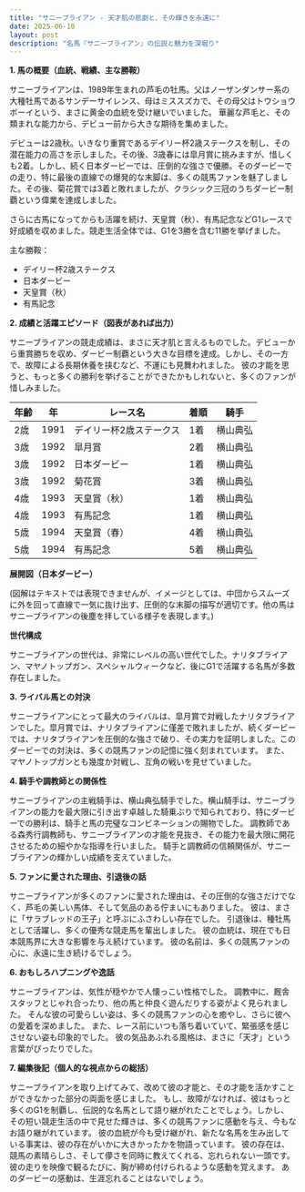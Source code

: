 ```yaml
---
title: "サニーブライアン - 天才肌の悲劇と、その輝きを永遠に"
date: 2025-06-10
layout: post
description: "名馬『サニーブライアン』の伝説と魅力を深堀り"
---
```


**1. 馬の概要（血統、戦績、主な勝鞍）**

サニーブライアンは、1989年生まれの芦毛の牡馬。父はノーザンダンサー系の大種牡馬であるサンデーサイレンス、母はミススズカで、その母父はトウショウボーイという、まさに黄金の血統を受け継いでいました。  華麗な芦毛と、その類まれな能力から、デビュー前から大きな期待を集めました。

デビューは2歳秋。いきなり重賞であるデイリー杯2歳ステークスを制し、その潜在能力の高さを示しました。その後、3歳春には皐月賞に挑みますが、惜しくも2着。しかし、続く日本ダービーでは、圧倒的な強さで優勝。そのダービーでの走り、特に最後の直線での爆発的な末脚は、多くの競馬ファンを魅了しました。その後、菊花賞では3着と敗れましたが、クラシック三冠のうちダービー制覇という偉業を達成しました。

さらに古馬になってからも活躍を続け、天皇賞（秋）、有馬記念などG1レースで好成績を収めました。競走生活全体では、G1を3勝を含む11勝を挙げました。


主な勝鞍：

* デイリー杯2歳ステークス
* 日本ダービー
* 天皇賞（秋）
* 有馬記念


**2. 成績と活躍エピソード（図表があれば出力）**

サニーブライアンの競走成績は、まさに天才肌と言えるものでした。デビューから重賞勝ちを収め、ダービー制覇という大きな目標を達成。しかし、その一方で、故障による長期休養を挟むなど、不運にも見舞われました。  彼の才能を思うと、もっと多くの勝利を挙げることができたかもしれないと、多くのファンが惜しみました。

| 年齢 | 年 | レース名 | 着順 | 騎手 |
|---|---|---|---|---|
| 2歳 | 1991 | デイリー杯2歳ステークス | 1着 | 横山典弘 |
| 3歳 | 1992 | 皐月賞 | 2着 | 横山典弘 |
| 3歳 | 1992 | 日本ダービー | 1着 | 横山典弘 |
| 3歳 | 1992 | 菊花賞 | 3着 | 横山典弘 |
| 4歳 | 1993 | 天皇賞（秋） | 1着 | 横山典弘 |
| 4歳 | 1993 | 有馬記念 | 1着 | 横山典弘 |
| 5歳 | 1994 |  天皇賞（春） | 4着 | 横山典弘 |
| 5歳 | 1994 | 有馬記念 | 5着 | 横山典弘 |


**展開図（日本ダービー）**

(図解はテキストでは表現できませんが、イメージとしては、中団からスムーズに外を回って直線で一気に抜け出す、圧倒的な末脚の描写が適切です。他の馬はサニーブライアンの後塵を拝している様子を表現します。)


**世代構成**

サニーブライアンの世代は、非常にレベルの高い世代でした。ナリタブライアン、マヤノトップガン、スペシャルウィークなど、後にG1で活躍する名馬が多数存在しました。


**3. ライバル馬との対決**

サニーブライアンにとって最大のライバルは、皐月賞で対戦したナリタブライアンでした。皐月賞では、ナリタブライアンに僅差で敗れましたが、続くダービーでは、ナリタブライアンを圧倒的な強さで破り、その実力を証明しました。このダービーでの対決は、多くの競馬ファンの記憶に強く刻まれています。  また、マヤノトップガンとも幾度か対戦し、互角の戦いを見せていました。


**4. 騎手や調教師との関係性**

サニーブライアンの主戦騎手は、横山典弘騎手でした。横山騎手は、サニーブライアンの能力を最大限に引き出す卓越した騎乗ぶりで知られており、特にダービーでの勝利は、騎手と馬の完璧なコンビネーションの賜物でした。  調教師である森秀行調教師も、サニーブライアンの才能を見抜き、その能力を最大限に開花させるための細やかな指導を行いました。  騎手と調教師の信頼関係が、サニーブライアンの輝かしい成績を支えていました。


**5. ファンに愛された理由、引退後の話**

サニーブライアンが多くのファンに愛された理由は、その圧倒的な強さだけでなく、芦毛の美しい馬体、そして気品のある佇まいにもありました。  彼は、まさに「サラブレッドの王子」と呼ぶにふさわしい存在でした。  引退後は、種牡馬として活躍し、多くの優秀な競走馬を輩出しました。  彼の血統は、現在でも日本競馬界に大きな影響を与え続けています。  彼の名前は、多くの競馬ファンの心に、永遠に生き続けるでしょう。


**6. おもしろハプニングや逸話**

サニーブライアンは、気性が穏やかで人懐っこい性格でした。  調教中に、厩舎スタッフとじゃれ合ったり、他の馬と仲良く遊んだりする姿がよく見られました。  そんな彼の可愛らしい姿は、多くの競馬ファンの心を癒やし、さらに彼への愛着を深めました。  また、レース前にいつも落ち着いていて、緊張感を感じさせない姿も印象的でした。  彼の気品あふれる風格は、まさに「天才」という言葉がぴったりでした。


**7. 編集後記（個人的な視点からの総括）**

サニーブライアンを取り上げてみて、改めて彼の才能と、その才能を活かすことができなかった部分の両面を感じました。 もし、故障がなければ、彼はもっと多くのG1を制覇し、伝説的な名馬として語り継がれたことでしょう。しかし、その短い競走生活の中で見せた輝きは、多くの競馬ファンに感動を与え、今もなお語り継がれています。  彼の血統が今も受け継がれ、新たな名馬を生み出している事実は、彼の存在がいかに大きかったかを物語っています。  彼の存在は、競馬の素晴らしさ、そして儚さを同時に教えてくれる、忘れられない一頭です。  彼の走りを映像で観るたびに、胸が締め付けられるような感動を覚えます。  あのダービーの感動は、生涯忘れることはないでしょう。
